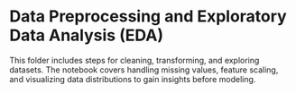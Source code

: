 # Data Preprocessing and Exploratory Data Analysis (EDA)

This folder includes steps for cleaning, transforming, and exploring datasets. The notebook covers handling missing values, feature scaling, and visualizing data distributions to gain insights before modeling.
